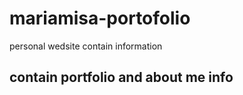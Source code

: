 # mariamisa-portofolio
personal wedsite contain information
## contain portfolio and about me info 


